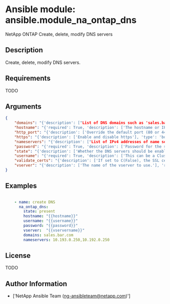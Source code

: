# Ansible module: ansible.module_na_ontap_dns


NetApp ONTAP Create, delete, modify DNS servers

## Description

Create, delete, modify DNS servers.

## Requirements

TODO

## Arguments

``` json
{
    "domains": "{'description': ["List of DNS domains such as 'sales.bar.com'. The first domain is the one that the Vserver belongs to."]}",
    "hostname": "{'required': True, 'description': ['The hostname or IP address of the ONTAP instance.']}",
    "http_port": "{'description': ['Override the default port (80 or 443) with this port'], 'type': 'int'}",
    "https": "{'description': ['Enable and disable https'], 'type': 'bool', 'default': False}",
    "nameservers": "{'description': ["List of IPv4 addresses of name servers such as '123.123.123.123'."]}",
    "password": "{'required': True, 'description': ['Password for the specified user.'], 'aliases': ['pass']}",
    "state": "{'description': ['Whether the DNS servers should be enabled for the given vserver.'], 'choices': ['present', 'absent'], 'default': 'present'}",
    "username": "{'required': True, 'description': ['This can be a Cluster-scoped or SVM-scoped account, depending on whether a Cluster-level or SVM-level API is required. For more information, please read the documentation U(https://mysupport.netapp.com/NOW/download/software/nmsdk/9.4/).'], 'aliases': ['user']}",
    "validate_certs": "{'description': ['If set to C(False), the SSL certificates will not be validated.', 'This should only set to C(False) used on personally controlled sites using self-signed certificates.'], 'default': True, 'type': 'bool'}",
    "vserver": "{'description': ['The name of the vserver to use.'], 'required': True}",
}
```

## Examples


``` yaml

    - name: create DNS
      na_ontap_dns:
        state: present
        hostname: "{{hostname}}"
        username: "{{username}}"
        password: "{{password}}"
        vserver:  "{{vservername}}"
        domains: sales.bar.com
        nameservers: 10.193.0.250,10.192.0.250

```

## License

TODO

## Author Information
  - ['NetApp Ansible Team (ng-ansibleteam@netapp.com)']
